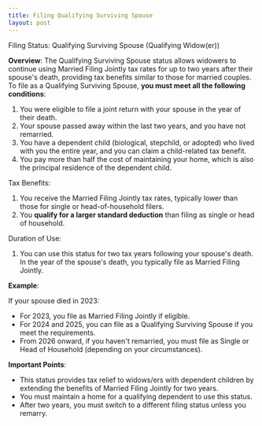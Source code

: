```yaml
---
title: Filing Qualifying Surviving Spouse
layout: post
---
```


Filing Status: Qualifying Surviving Spouse (Qualifying Widow(er))

**Overview**:
The Qualifying Surviving Spouse status allows widowers to continue using Married Filing Jointly tax rates for up to two years after their spouse's death, providing tax benefits similar to those for married couples. To file as a Qualifying Surviving Spouse, **you must meet all the following conditions**:

1. You were eligible to file a joint return with your spouse in the year of their death.
2. Your spouse passed away within the last two years, and you have not remarried.
3. You have a dependent child (biological, stepchild, or adopted) who lived with you the entire year, and you can claim a child-related tax benefit.
4. You pay more than half the cost of maintaining your home, which is also the principal residence of the dependent child.

Tax Benefits:

1. You receive the Married Filing Jointly tax rates, typically lower than those for single or head-of-household filers.
2. You **qualify for a larger standard deduction** than filing as single or head of household.

Duration of Use:

1. You can use this status for two tax years following your spouse's death. In the year of the spouse's death, you typically file as Married Filing Jointly.

**Example**:

If your spouse died in 2023:

- For 2023, you file as Married Filing Jointly if eligible.
- For 2024 and 2025, you can file as a Qualifying Surviving Spouse if you meet the requirements.
- From 2026 onward, if you haven't remarried, you must file as Single or Head of Household (depending on your circumstances).

**Important Points**:

- This status provides tax relief to widows/ers with dependent children by extending the benefits of Married Filing Jointly for two years.
- You must maintain a home for a qualifying dependent to use this status.
- After two years, you must switch to a different filing status unless you remarry.